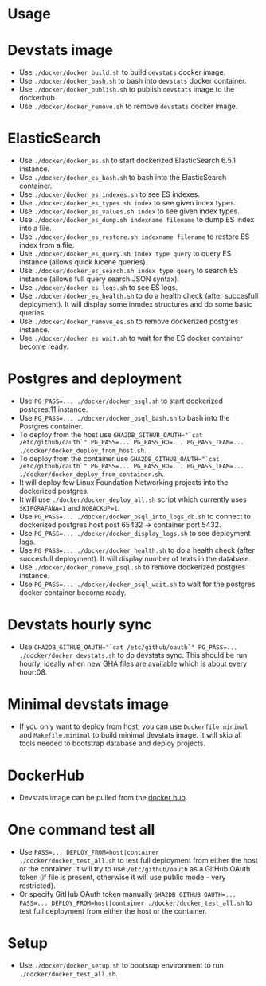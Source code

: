 # Usage

# Devstats image

- Use `./docker/docker_build.sh` to build `devstats` docker image.
- Use `./docker/docker_bash.sh` to bash into `devstats` docker container.
- Use `./docker/docker_publish.sh` to publish `devstats` image to the dockerhub.
- Use `./docker/docker_remove.sh` to remove `devstats` docker image.

# ElasticSearch

- Use `./docker/docker_es.sh` to start dockerized ElasticSearch 6.5.1 instance.
- Use `./docker/docker_es_bash.sh` to bash into the ElasticSearch container.
- Use `./docker/docker_es_indexes.sh` to see ES indexes.
- Use `./docker/docker_es_types.sh index` to see given index types.
- Use `./docker/docker_es_values.sh index` to see given index types.
- Use `./docker/docker_es_dump.sh indexname filename` to dump ES index into a file.
- Use `./docker/docker_es_restore.sh indexname filename` to restore ES index from a file.
- Use `./docker/docker_es_query.sh index type query` to query ES instance (allows quick lucene queries).
- Use `./docker/docker_es_search.sh index type query` to search ES instance (allows full query search JSON syntax).
- Use `./docker/docker_es_logs.sh` to see ES logs.
- Use `./docker/docker_es_health.sh` to do a health check (after succesfull deployment). It will display some inmdex structures and do some basic queries.
- Use `./docker/docker_remove_es.sh` to remove dockerized postgres instance.
- Use `./docker/docker_es_wait.sh` to wait for the ES docker container become ready.


# Postgres and deployment

- Use `PG_PASS=... ./docker/docker_psql.sh` to start dockerized postgres:11 instance.
- Use `PG_PASS=... ./docker/docker_psql_bash.sh` to bash into the Postgres container.
- To deploy from the host use `` GHA2DB_GITHUB_OAUTH="`cat /etc/github/oauth`" PG_PASS=... PG_PASS_RO=... PG_PASS_TEAM=... ./docker/docker_deploy_from_host.sh ``.
- To deploy from the container use `` GHA2DB_GITHUB_OAUTH="`cat /etc/github/oauth`" PG_PASS=... PG_PASS_RO=... PG_PASS_TEAM=... ./docker/docker_deploy_from_container.sh ``.
- It will deploy few Linux Foundation Networking projects into the dockerized postgres.
- It will use `./docker/docker_deploy_all.sh` script which currently uses `SKIPGRAFANA=1` and `NOBACKUP=1`.
- Use `PG_PASS=... ./docker/docker_psql_into_logs_db.sh` to connect to dockerized postgres host post 65432 -> container port 5432.
- Use `PG_PASS=... ./docker/docker_display_logs.sh` to see deployment logs.
- Use `PG_PASS=... ./docker/docker_health.sh` to do a health check (after succesfull deployment). It will display number of texts in the database.
- Use `./docker/docker_remove_psql.sh` to remove dockerized postgres instance.
- Use `PG_PASS=... ./docker/docker_psql_wait.sh` to wait for the postgres docker container become ready.


# Devstats hourly sync

- Use `` GHA2DB_GITHUB_OAUTH="`cat /etc/github/oauth`" PG_PASS=... ./docker/docker_devstats.sh `` to do devstats sync. This should be run hourly, ideally when new GHA files are available which is about every hour:08.


# Minimal devstats image

- If you only want to deploy from host, you can use `Dockerfile.minimal` and `Makefile.minimal` to build minimal devstats image. It will skip all tools needed to bootstrap database and deploy projects.


# DockerHub

- Devstats image can be pulled from the [docker hub](https://hub.docker.com/r/lukaszgryglicki/devstats/).


# One command test all

- Use `PASS=... DEPLOY_FROM=host|container ./docker/docker_test_all.sh` to test full deployment from either the host or the container. It will try to use `/etc/github/oauth` as a GitHub OAuth token (if file is present, otherwise it will use public mode - very restricted).
- Or specify GitHub OAuth token manually `GHA2DB_GITHUB_OAUTH=... PASS=... DEPLOY_FROM=host|container ./docker/docker_test_all.sh` to test full deployment from either the host or the container.


# Setup

- Use `./docker/docker_setup.sh` to bootsrap environment to run `./docker/docker_test_all.sh`.


